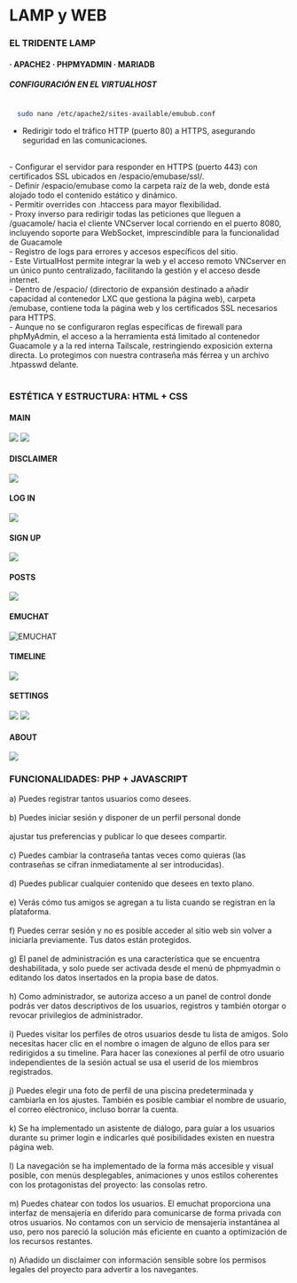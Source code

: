 <h1>LAMP y WEB</h1>

<h3>EL TRIDENTE LAMP</h3>
  <h4>
    · APACHE2
    · PHPMYADMIN
    · MARIADB
  </h4>

  <h5>CONFIGURACIÓN EN EL VIRTUALHOST</h5>
  
  ```bash

    sudo nano /etc/apache2/sites-available/emubub.conf
  
  ```

  - Redirigir todo el tráfico HTTP (puerto 80) a HTTPS, asegurando seguridad en las comunicaciones.
  <br>
  - Configurar el servidor para responder en HTTPS (puerto 443) con certificados SSL ubicados en /espacio/emubase/ssl/.
  <br>
  - Definir /espacio/emubase como la carpeta raíz de la web, donde está alojado todo el contenido estático y dinámico.
  <br>
  - Permitir overrides con .htaccess para mayor flexibilidad.
  <br>
  - Proxy inverso para redirigir todas las peticiones que lleguen a /guacamole/ hacia el cliente VNCserver local corriendo en el puerto 8080, incluyendo soporte para WebSocket, imprescindible para la funcionalidad de Guacamole
  <br>
  - Registro de logs para errores y accesos específicos del sitio.
  <br>
  - Este VirtualHost permite integrar la web y el acceso remoto VNCserver en un único punto centralizado, facilitando la gestión y el acceso desde internet.
  <br>
  - Dentro de /espacio/ (directorio de expansión destinado a añadir capacidad al contenedor LXC que gestiona la página web), carpeta /emubase, contiene toda la página web y los certificados SSL necesarios para HTTPS.
  <br>
  - Aunque no se configuraron reglas específicas de firewall para phpMyAdmin, el acceso a la herramienta está limitado al contenedor Guacamole y a la red interna Tailscale, restringiendo exposición externa directa. Lo protegimos con nuestra contraseña más férrea y un archivo .htpasswd delante.
  <br><br>
  </p>
<h3>ESTÉTICA Y ESTRUCTURA: HTML + CSS </h3>

<div>
  
  #### MAIN
  <img src="https://github.com/tybemuhub/documentacion-emuhub/blob/main/img/main.png">
  <img src="https://github.com/tybemuhub/documentacion-emuhub/blob/main/img/display_main.png">
  
  #### DISCLAIMER
  <img src="https://github.com/tybemuhub/documentacion-emuhub/blob/main/img/disclaimer.png">
  
  #### LOG IN
  <img src="https://github.com/tybemuhub/documentacion-emuhub/blob/main/img/login.png">
  
  #### SIGN UP
  <img src="https://github.com/tybemuhub/documentacion-emuhub/blob/main/img/signup.png">
  
  #### POSTS
  <img src="https://github.com/tybemuhub/documentacion-emuhub/blob/main/img/posts_main.png">
  
  #### EMUCHAT
  <img src="" alt="EMUCHAT">
  
  #### TIMELINE
  <img src="https://github.com/tybemuhub/documentacion-emuhub/blob/main/img/timeline.png">

  #### SETTINGS
  <img src="https://github.com/tybemuhub/documentacion-emuhub/blob/main/img/settings.png">
  <img src="https://github.com/tybemuhub/documentacion-emuhub/blob/main/img/settings_pfp.png">
  
  #### ABOUT
  <img src="https://github.com/tybemuhub/documentacion-emuhub/blob/main/img/about.png">
</div>

<h3>FUNCIONALIDADES: PHP + JAVASCRIPT</h3>

a) Puedes registrar tantos usuarios como desees.
<br><br>
b) Puedes iniciar sesión y disponer de un perfil personal donde
<br><br>
ajustar tus preferencias y publicar lo que desees compartir.
<br><br>
c) Puedes cambiar la contraseña tantas veces como quieras (las
contraseñas se cifran inmediatamente al ser introducidas).
<br><br>
d) Puedes publicar cualquier contenido que desees en texto plano.
<br><br>
e) Verás cómo tus amigos se agregan a tu lista cuando se registran
en la plataforma.
<br><br>
f) Puedes cerrar sesión y no es posible acceder al sitio web sin
volver a iniciarla previamente. Tus datos están protegidos.
<br><br>
g) El panel de administración es una característica que se encuentra
deshabilitada, y solo puede ser activada desde el menú de
phpmyadmin o editando los datos insertados en la propia base de
datos.
<br><br>
h) Como administrador, se autoriza acceso a un panel de control
donde podrás ver datos descriptivos de los usuarios, registros y
también otorgar o revocar privilegios de administrador.
<br><br>
i) Puedes visitar los perfiles de otros usuarios desde tu lista de
amigos. Solo necesitas hacer clic en el nombre o imagen de
alguno de ellos para ser redirigidos a su timeline. Para hacer las
conexiones al perfil de otro usuario independientes de la sesión
actual se usa el userid de los miembros registrados.
<br><br>
j) Puedes elegir una foto de perfil de una piscina predeterminada y
cambiarla en los ajustes. También es posible cambiar el nombre
de usuario, el correo eléctronico, incluso borrar la cuenta.
<br><br>
k) Se ha implementado un asistente de diálogo, para guíar a los
usuarios durante su primer login e indicarles qué posibilidades
existen en nuestra página web.
<br><br>
l) La navegación se ha implementado de la forma más accesible y
visual posible, con menús desplegables, animaciones y unos
estilos coherentes con los protagonistas del proyecto: las
consolas retro.
<br><br>
m) Puedes chatear con todos los usuarios. El emuchat proporciona
una interfaz de mensajería en diferido para comunicarse de forma
privada con otros usuarios. No contamos con un servicio de
mensajería instantánea al uso, pero nos pareció la solución más
eficiente en cuanto a optimización de los recursos restantes.
<br><br>
n) Añadido un disclaimer con información sensible sobre los
permisos legales del proyecto para advertir a los navegantes.
